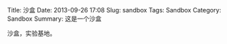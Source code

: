Title: 沙盒
Date: 2013-09-26 17:08
Slug: sandbox
Tags: Sandbox
Category: Sandbox
Summary: 这是一个沙盒

沙盒，实验基地。
